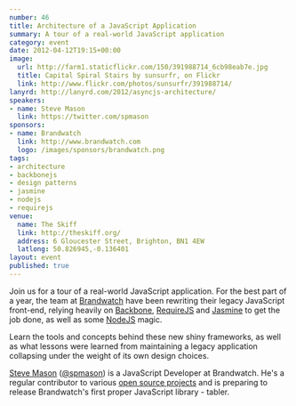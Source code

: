 ```yaml
---
number: 46
title: Architecture of a JavaScript Application
summary: A tour of a real-world JavaScript application
category: event
date: 2012-04-12T19:15+00:00
image: 
  url: http://farm1.staticflickr.com/150/391988714_6cb98eab7e.jpg
  title: Capital Spiral Stairs by sunsurfr, on Flickr
  link: http://www.flickr.com/photos/sunsurfr/391988714/
lanyrd: http://lanyrd.com/2012/asyncjs-architecture/
speakers:
- name: Steve Mason
  link: https://twitter.com/spmason
sponsors:
- name: Brandwatch
  link: http://www.brandwatch.com
  logo: /images/sponsors/brandwatch.png
tags:
- architecture
- backbonejs
- design patterns
- jasmine
- nodejs
- requirejs
venue:
  name: The Skiff
  link: http://theskiff.org/
  address: 6 Gloucester Street, Brighton, BN1 4EW
  latlong: 50.826945,-0.136401
layout: event
published: true
---
```


Join us for a tour of a real-world JavaScript application. For the best part
of a year, the team at [Brandwatch][#brandwatch] have been rewriting their
legacy JavaScript front-end, relying heavily on [Backbone][#backbone],
[RequireJS][#require] and [Jasmine][#jasmine] to get the job done, as well as
some [NodeJS][#node] magic.

Learn the tools and concepts behind these new shiny frameworks, as well as
what lessons were learned from maintaining a legacy application collapsing
under the weight of its own design choices.

[Steve Mason][#homepage] ([@spmason][#twitter]) is a JavaScript Developer at
Brandwatch. He's a regular contributor to various [open source
projects][#github] and is preparing to release Brandwatch's first proper
JavaScript library - tabler.

[#node]: http://asyncjs.com/nodejs/
[#jasmine]: http://pivotal.github.com/jasmine/
[#require]: http://asyncjs.com/requirejs/
[#backbone]: http://asyncjs.com/backbone/
[#brandwatch]: http://www.brandwatch.com
[#homepage]: http://spmason.com
[#twitter]: https://twitter.com/spmason
[#github]: https://github.com/spmason
